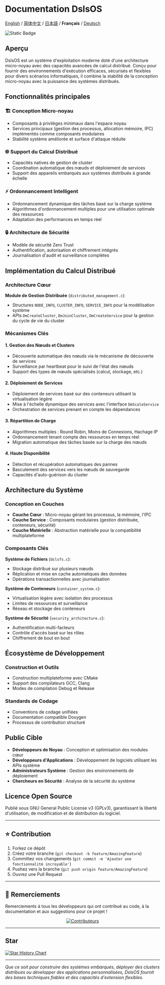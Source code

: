 ﻿# Documentation DslsOS

[English](README.md) / [简体中文](README_CN.md) / [日本語](README_JP.md) / **Français** / [Deutsch](README_DE.md)

![Static Badge](https://img.shields.io/badge/License_GPLv3-0?logo=gnu&color=8A2BE2)

## Aperçu

DslsOS est un système d'exploitation moderne doté d'une architecture micro-noyau avec des capacités avancées de calcul distribué. Conçu pour fournir des environnements d'exécution efficaces, sécurisés et flexibles pour divers scénarios informatiques, il combine la stabilité de la conception micro-noyau avec la puissance des systèmes distribués.

## Fonctionnalités principales

### 🏗️ Conception Micro-noyau
- Composants à privilèges minimaux dans l'espace noyau
- Services principaux (gestion des processus, allocation mémoire, IPC) implémentés comme composants modulaires
- Stabilité système améliorée et surface d'attaque réduite

### 🌐 Support du Calcul Distribué
- Capacités natives de gestion de cluster
- Coordination automatique des nœuds et déploiement de services
- Support des appareils embarqués aux systèmes distribués à grande échelle

### ⚡ Ordonnancement Intelligent
- Ordonnancement dynamique des tâches basé sur la charge système
- Algorithmes d'ordonnancement multiples pour une utilisation optimale des ressources
- Adaptation des performances en temps réel

### 🔒 Architecture de Sécurité
- Modèle de sécurité Zero Trust
- Authentification, autorisation et chiffrement intégrés
- Journalisation d'audit et surveillance complètes

## Implémentation du Calcul Distribué

### Architecture Cœur

**Module de Gestion Distribuée** (`distributed_management.c`):
- Structures `NODE_INFO`, `CLUSTER_INFO`, `SERVICE_INFO` pour la modélisation système
- APIs `DmCreateCluster`, `DmJoinCluster`, `DmCreateService` pour la gestion du cycle de vie du cluster

### Mécanismes Clés

#### 1. Gestion des Nœuds et Clusters
- Découverte automatique des nœuds via le mécanisme de découverte de services
- Surveillance par heartbeat pour le suivi de l'état des nœuds
- Support des types de nœuds spécialisés (calcul, stockage, etc.)

#### 2. Déploiement de Services
- Déploiement de services basé sur des conteneurs utilisant la virtualisation légère
- Mise à l'échelle dynamique des services avec l'interface `DmScaleService`
- Orchestration de services prenant en compte les dépendances

#### 3. Répartition de Charge
- Algorithmes multiples : Round Robin, Moins de Connexions, Hachage IP
- Ordonnancement tenant compte des ressources en temps réel
- Migration automatique des tâches basée sur la charge des nœuds

#### 4. Haute Disponibilité
- Détection et récupération automatiques des pannes
- Basculement des services vers les nœuds de sauvegarde
- Capacités d'auto-guérison du cluster

## Architecture du Système

### Conception en Couches
- **Couche Cœur** : Micro-noyau gérant les processus, la mémoire, l'IPC
- **Couche Service** : Composants modulaires (gestion distribuée, conteneurs, sécurité)
- **Couche Matérielle** : Abstraction matérielle pour la compatibilité multiplateforme

### Composants Clés

**Système de Fichiers** (`dslsfs.c`):
- Stockage distribué sur plusieurs nœuds
- Réplication et mise en cache automatiques des données
- Opérations transactionnelles avec journalisation

**Système de Conteneurs** (`container_system.c`):
- Virtualisation légère avec isolation des processus
- Limites de ressources et surveillance
- Réseau et stockage des conteneurs

**Système de Sécurité** (`security_architecture.c`):
- Authentification multi-facteurs
- Contrôle d'accès basé sur les rôles
- Chiffrement de bout en bout

## Écosystème de Développement

### Construction et Outils
- Construction multiplateforme avec CMake
- Support des compilateurs GCC, Clang
- Modes de compilation Debug et Release

### Standards de Codage
- Conventions de codage unifiées
- Documentation compatible Doxygen
- Processus de contribution structuré

## Public Cible

- **Développeurs de Noyau** : Conception et optimisation des modules cœur
- **Développeurs d'Applications** : Développement de logiciels utilisant les APIs système
- **Administrateurs Système** : Gestion des environnements de déploiement
- **Chercheurs en Sécurité** : Analyse de la sécurité du système

## Licence Open Source

Publié sous GNU General Public License v3 (GPLv3), garantissant la liberté d'utilisation, de modification et de distribution du logiciel.

---

## ⭐ Contribution

1. Forkez ce dépôt
2. Créez votre branche (`git checkout -b feature/AmazingFeature`)
3. Committez vos changements (`git commit -m 'Ajouter une fonctionnalité incroyable'`)
4. Pushez vers la branche (`git push origin feature/AmazingFeature`)
5. Ouvrez une Pull Request

---

## 🌟 Remerciements

Remerciements à tous les développeurs qui ont contribué au code, à la documentation et aux suggestions pour ce projet !

<p align="center">
  <a href="https://github.com/DslsDZC/DslsOS/graphs/contributors">
    <img src="https://contrib.rocks/image?repo=DslsDZC/DslsOS" alt="Contributeurs">
  </a>
</p>

---

## Star

[![Star History Chart](https://api.star-history.com/svg?repos=DslsDZC/DslsOS&type=Date)](https://star-history.com/#DslsDZC/DslsOS&Date)

---

*Que ce soit pour construire des systèmes embarqués, déployer des clusters distribués ou développer des applications personnalisées, DslsOS fournit des bases techniques fiables et des capacités d'extension flexibles.*
